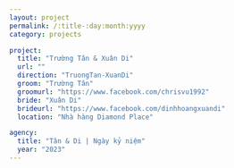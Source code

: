 ```yaml
---
layout: project
permalink: /:title-:day:month:yyyy
category: projects

project:
  title: "Trường Tân & Xuân Di"
  url: ""
  direction: "TruongTan-XuanDi"
  groom: "Trường Tân"
  groomurl: "https://www.facebook.com/chrisvu1992"
  bride: "Xuân Di"
  brideurl: "https://www.facebook.com/dinhhoangxuandi"
  location: "Nhà hàng Diamond Place"

agency:
  title: "Tân & Di | Ngày kỷ niệm"
  year: "2023"
---
```


